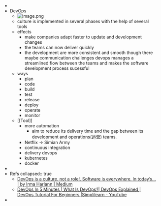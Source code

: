 -
- DevOps
  - ![image.png](../assets/dev/image_1663749107827_0.png)
  - culture is implemented in several phases with the help of several tools
  - effects
    - make companies adapt faster to update and development changes
    - the teams can now deliver quickly
    - the development are more consistent and smooth though there maybe communication challenges devops manages a streamlined flow between the teams and makes the software development process sucessful
  - ways
    - plan
    - code
    - build
    - test
    - release
    - deploy
    - operate
    - monitor
  - [[Tool]]
    - more automation
      - aim to reduce its delivery time and the gap between its development and operations(运营) teams.
    - Netflix -> Simian Army
    - continuous integration
    - delivery devops
    - kubernetes
    - docker
-
- Refs
  collapsed:: true
  - [DevOps is a culture, not a role!. Software is everywhere. In today’s… | by Irma Harlann | Medium](https://neonrocket.medium.com/devops-is-a-culture-not-a-role-be1bed149b0)
  - [DevOps In 5 Minutes | What Is DevOps?| DevOps Explained | DevOps Tutorial For Beginners |Simplilearn - YouTube](https://www.youtube.com/watch?v=Xrgk023l4lI)
-